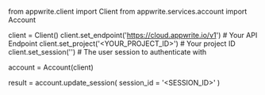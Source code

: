 from appwrite.client import Client
from appwrite.services.account import Account

client = Client()
client.set_endpoint('https://cloud.appwrite.io/v1') # Your API Endpoint
client.set_project('<YOUR_PROJECT_ID>') # Your project ID
client.set_session('') # The user session to authenticate with

account = Account(client)

result = account.update_session(
    session_id = '<SESSION_ID>'
)
